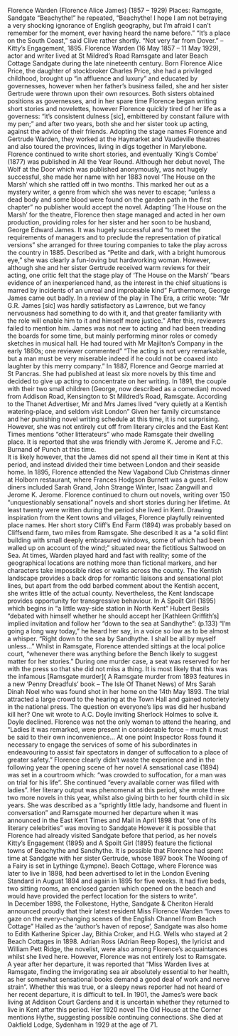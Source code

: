 Florence Warden (Florence Alice James) (1857 – 1929)
Places: Ramsgate, Sandgate
“Beachythe!” he repeated, “Beachythe! I hope I am not betraying a very shocking ignorance of English geography, but I’m afraid I can’t remember for the moment, ever having heard the name before.” 
“It’s a place on the South Coast,” said Clive rather shortly. “Not very far from Dover.” – Kitty’s Engagement, 1895.
Florence Warden (16 May 1857 – 11 May 1929), actor and writer lived at St Mildred’s Road Ramsgate and later Beach Cottage Sandgate during the late nineteenth century. Born Florence Alice Price, the daughter of stockbroker Charles Price, she had a privileged childhood, brought up “in affluence and luxury”  and educated by governesses, however when her father’s business failed, she and her sister Gertrude were thrown upon their own resources. 
Both sisters obtained positions as governesses, and in her spare time Florence began writing short stories and novelettes, however Florence quickly tired of her life as a governess: “it’s consistent dulness [sic], embittered by constant failure with my pen;”  and after two years, both she and her sister took up acting, against the advice of their friends.
Adopting the stage names Florence and Gertrude Warden, they worked at the Haymarket and Vaudeville theatres and also toured the provinces, living in digs together in Marylebone.
Florence continued to write short stories, and eventually ‘King’s Combe’ (1877) was published in All the Year Round.  Although her debut novel, The Wolf at the Door which was published anonymously, was not hugely successful, she made her name with her 1883 novel ‘The House on the Marsh’ which she rattled off in two months. This marked her out as a mystery writer, a genre from which she was never to escape; “unless a dead body and some blood were found on the garden path in the first chapter” no publisher would accept the novel. 
Adapting ‘The House on the Marsh’ for the theatre, Florence then stage managed and acted in her own production, providing roles for her sister and her soon to be husband, George Edward James. It was hugely successful and “to meet the requirements of managers and to preclude the representation of piratical versions”   she arranged for three touring companies to take the play across the country in 1885. 
Described as “Petite and dark, with a bright humorous eye,”  she was clearly a fun-loving but hardworking woman. However, although she and her sister Gertrude received warm reviews for their acting, one critic felt that the stage play of ‘The House on the Marsh’ “bears evidence of an inexperienced hand, as the interest in the chief situations is marred by incidents of an unreal and improbable kind”  Furthermore, George James came out badly. In a review of the play in The Era, a critic wrote: “Mr G.R. James [sic] was hardly satisfactory as Lawrence, but we fancy nervousness had something to do with it, and that greater familiarity with the role will enable him to it and himself more justice.”  After this, reviewers failed to mention him. James was not new to acting and had been treading the boards for some time, but mainly performing minor roles or comedy sketches in musical hall. He had toured with Mr Majilton’s Company in the early 1880s; one reviewer commented” “The acting is not very remarkable, but a man must be very miserable indeed if he could not be coaxed into laughter by this merry company.” 
In 1887, Florence and George married at St Pancras. She had published at least six more novels by this time and decided to give up acting to concentrate on her writing.  In 1891, the couple with their two small children (George, now described as a comedian) moved from Addison Road, Kensington to St Mildred’s Road, Ramsgate. 
According to the Thanet Advertiser, Mr and Mrs James lived “very quietly at a Kentish watering-place, and seldom visit London”  Given her family circumstance and her punishing novel writing schedule at this time, it is not surprising. However, she was not entirely cut off from literary circles and the East Kent Times mentions “other litterateurs” who made Ramsgate their dwelling place.   It is reported that she was friendly with Jerome K. Jerome and F.C. Burnand of Punch at this time.  
It is likely however, that the James did not spend all their time in Kent at this period, and instead divided their time between London and their seaside home. In 1895, Florence attended the New Vagabond Club Christmas dinner at Holborn restaurant, where Frances Hodgson Burnett was a guest. Fellow diners included Sarah Grand, John Strange Winter, Isaac Zangwill and Jerome K. Jerome.
Florence continued to churn out novels, writing over 150 “unquestionably sensational”   novels and short stories during her lifetime. At least twenty were written during the period she lived in Kent.  Drawing inspiration from the Kent towns and villages, Florence playfully reinvented place names. Her short story Cliff’s End Farm (1894) was probably based on Cliffsend farm, two miles from Ramsgate. She described it as a “a solid flint building with small deeply embrasured windows, some of which had been walled up on account of the wind;”  situated near the fictitious Saltwood on Sea.  At times, Warden played hard and fast with reality; some of the geographical locations are nothing more than fictional markers, and her characters take impossible rides or walks across the county. The Kentish landscape provides a back drop for romantic liaisons and sensational plot lines, but apart from the odd barbed comment about the Kentish accent, she writes little of the actual county. Nevertheless, the Kent landscape provides opportunity for transgressive behaviour. In A Spoilt Girl (1895) which begins in “a little way-side station in North Kent” Hubert Besils “debated with himself whether he should accept her [Kathleen Griffith’s] implied invitation and follow her “down to the sea at Sandhythe”: (p.133) 
“I’m going a long way today,” he heard her say, in a voice so low as to be almost a whisper. “Right down to the sea by Sandhythe. I shall be all by myself unless…” 
Whilst in Ramsgate, Florence attended sittings at the local police court, “whenever there was anything before the Bench likely to suggest matter for her stories.”  During one murder case, a seat was reserved for her with the press so that she did not miss a thing. It is most likely that this was the infamous [Ramsgate murder]( A Ramsgate murder from 1893 features in a new ‘Penny Dreadfuls’ book – The Isle Of Thanet News)  of Mrs Sarah Dinah Noel who was found shot in her home on the 14th May 1893. The trial attracted a large crowd to the hearing at the Town Hall and gained notoriety in the national press. The question on everyone’s lips was did her husband kill her? One wit wrote to A.C. Doyle inviting Sherlock Holmes to solve it. Doyle declined.
Florence was not the only woman to attend the hearing, and “Ladies it was remarked, were present in considerable force – much it must be said to their own inconvenience… At one point Inspector Ross found it necessary to engage the services of some of his subordinates in endeavouring to assist fair spectators in danger of suffocation to a place of greater safety.” 
Florence clearly didn’t waste the experience and in the following year the opening scene of her novel A sensational case (1894) was set in a courtroom which: “was crowded to suffocation, for a man was on trial for his life”. She continued “every available corner was filled with ladies”.  Her literary output was phenomenal at this period, she wrote three two more novels in this year, whilst also giving birth to her fourth child in six years.
She was described as a “sprightly little lady, handsome and fluent in conversation”  and Ramsgate mourned her departure when it was announced in the East Kent Times and Mail in April 1898 that “one of its literary celebrities” was moving to Sandgate   However it is possible that Florence had already visited Sandgate before that period, as her novels Kitty’s Engagement (1895) and A Spoilt Girl (1895) feature the fictional towns of Beachythe and Sandhythe. 
It is possible that Florence had spent time at Sandgate with her sister Gertrude, whose 1897 book The Wooing of a Fairy is set in Lythinge (Lympne). Beach Cottage, where Florence was later to live in 1898, had been advertised to let in the London Evening Standard in August 1894 and again in 1895 for five weeks. It had five beds, two sitting rooms, an enclosed garden which opened on the beach and would have provided the perfect location for the sisters to write”.   
In December 1898, the Folkestone, Hythe, Sandgate & Cheriton Herald announced proudly that their latest resident Miss Florence Warden “loves to gaze on the every-changing scenes of the English Channel from Beach Cottage”   Hailed as the ‘author’s haven of repose’, Sandgate was also home to Edith Katherine Spicer Jay, Bithia Croker, and H.G. Wells who stayed at 2 Beach Cottages in 1898. Adrian Ross (Adrian Reep Ropes), the lyricist and William Pett Ridge, the novelist, were also among Florence’s acquaintances whilst she lived here. 
However, Florence was not entirely lost to Ramsgate. A year after her departure, it was reported that “Miss Warden lives at Ramsgate, finding the invigorating sea air absolutely essential to her health, as her somewhat sensational books demand a good deal of work and nerve strain”.  Whether this was true, or a sleepy news reporter had not heard of her recent departure, it is difficult to tell.
In 1901, the James’s were back living at Addison Court Gardens and it is uncertain whether they returned to live in Kent after this period. Her 1920 novel The Old House at the Corner mentions Hythe, suggesting possible continuing connections. She died at Oakfield Lodge, Sydenham in 1929 at the age of 71.
